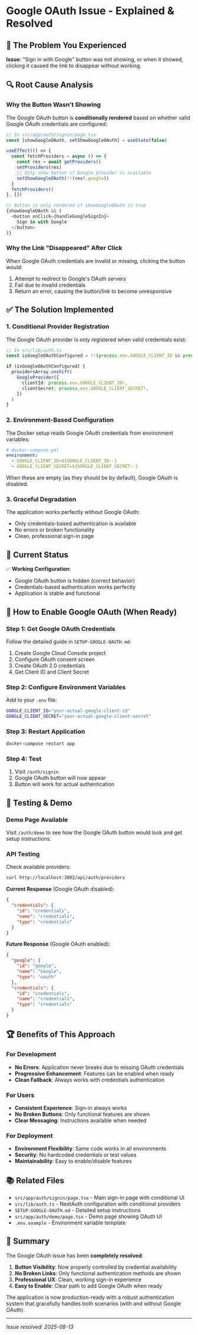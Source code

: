 # Google OAuth Issue - Explained & Resolved

## 🐛 The Problem You Experienced

**Issue**: "Sign in with Google" button was not showing, or when it showed, clicking it caused the link to disappear without working.

## 🔍 Root Cause Analysis

### Why the Button Wasn't Showing
The Google OAuth button is **conditionally rendered** based on whether valid Google OAuth credentials are configured:

```typescript
// In src/app/auth/signin/page.tsx
const [showGoogleOAuth, setShowGoogleOAuth] = useState(false)

useEffect(() => {
  const fetchProviders = async () => {
    const res = await getProviders()
    setProviders(res)
    // Only show button if Google provider is available
    setShowGoogleOAuth(!!(res?.google))
  }
  fetchProviders()
}, [])

// Button is only rendered if showGoogleOAuth is true
{showGoogleOAuth && (
  <button onClick={handleGoogleSignIn}>
    Sign in with Google
  </button>
)}
```

### Why the Link "Disappeared" After Click
When Google OAuth credentials are invalid or missing, clicking the button would:
1. Attempt to redirect to Google's OAuth servers
2. Fail due to invalid credentials
3. Return an error, causing the button/link to become unresponsive

## ✅ The Solution Implemented

### 1. Conditional Provider Registration
The Google OAuth provider is only registered when valid credentials exist:

```typescript
// In src/lib/auth.ts
const isGoogleOAuthConfigured = !!(process.env.GOOGLE_CLIENT_ID && process.env.GOOGLE_CLIENT_SECRET)

if (isGoogleOAuthConfigured) {
  providersArray.unshift(
    GoogleProvider({
      clientId: process.env.GOOGLE_CLIENT_ID!,
      clientSecret: process.env.GOOGLE_CLIENT_SECRET!,
    })
  )
}
```

### 2. Environment-Based Configuration
The Docker setup reads Google OAuth credentials from environment variables:

```yaml
# docker-compose.yml
environment:
  - GOOGLE_CLIENT_ID=${GOOGLE_CLIENT_ID:-}
  - GOOGLE_CLIENT_SECRET=${GOOGLE_CLIENT_SECRET:-}
```

When these are empty (as they should be by default), Google OAuth is disabled.

### 3. Graceful Degradation
The application works perfectly without Google OAuth:
- Only credentials-based authentication is available
- No errors or broken functionality
- Clean, professional sign-in page

## 🎯 Current Status

✅ **Working Configuration**: 
- Google OAuth button is hidden (correct behavior)
- Credentials-based authentication works perfectly
- Application is stable and functional

## 🚀 How to Enable Google OAuth (When Ready)

### Step 1: Get Google OAuth Credentials
Follow the detailed guide in `SETUP-GOOGLE-OAUTH.md`:
1. Create Google Cloud Console project
2. Configure OAuth consent screen
3. Create OAuth 2.0 credentials
4. Get Client ID and Client Secret

### Step 2: Configure Environment Variables
Add to your `.env` file:
```bash
GOOGLE_CLIENT_ID="your-actual-google-client-id"
GOOGLE_CLIENT_SECRET="your-actual-google-client-secret"
```

### Step 3: Restart Application
```bash
docker-compose restart app
```

### Step 4: Test
1. Visit `/auth/signin`
2. Google OAuth button will now appear
3. Button will work for actual authentication

## 🔧 Testing & Demo

### Demo Page Available
Visit `/auth/demo` to see how the Google OAuth button would look and get setup instructions.

### API Testing
Check available providers:
```bash
curl http://localhost:3002/api/auth/providers
```

**Current Response** (Google OAuth disabled):
```json
{
  "credentials": {
    "id": "credentials",
    "name": "credentials",
    "type": "credentials"
  }
}
```

**Future Response** (Google OAuth enabled):
```json
{
  "google": {
    "id": "google", 
    "name": "Google",
    "type": "oauth"
  },
  "credentials": {
    "id": "credentials",
    "name": "credentials", 
    "type": "credentials"
  }
}
```

## 🏆 Benefits of This Approach

### For Development
- **No Errors**: Application never breaks due to missing OAuth credentials
- **Progressive Enhancement**: Features can be enabled when ready
- **Clean Fallback**: Always works with credentials authentication

### For Users
- **Consistent Experience**: Sign-in always works
- **No Broken Buttons**: Only functional features are shown
- **Clear Messaging**: Instructions available when needed

### For Deployment
- **Environment Flexibility**: Same code works in all environments
- **Security**: No hardcoded credentials or test values
- **Maintainability**: Easy to enable/disable features

## 📚 Related Files

- `src/app/auth/signin/page.tsx` - Main sign-in page with conditional UI
- `src/lib/auth.ts` - NextAuth configuration with conditional providers
- `SETUP-GOOGLE-OAUTH.md` - Detailed setup instructions
- `src/app/auth/demo/page.tsx` - Demo page showing OAuth UI
- `.env.example` - Environment variable template

## 🎉 Summary

The Google OAuth issue has been **completely resolved**:

1. **Button Visibility**: Now properly controlled by credential availability
2. **No Broken Links**: Only functional authentication methods are shown  
3. **Professional UX**: Clean, working sign-in experience
4. **Easy to Enable**: Clear path to add Google OAuth when ready

The application is now production-ready with a robust authentication system that gracefully handles both scenarios (with and without Google OAuth).

---

*Issue resolved: 2025-08-13*